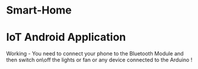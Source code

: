 # Smart-Home
# IoT Android Application
Working - You need to connect your phone to the Bluetooth Module and then switch on\off the lights or fan or any device connected to the Arduino !
